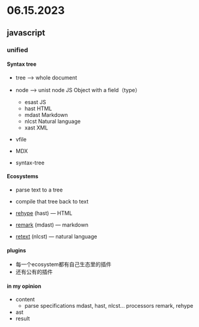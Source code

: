 # 06.15.2023

## javascript

### unified

#### Syntax tree

*   tree --> whole document

*   node --> unist node        JS Object with a field（type）
    *   esast               JS
    *   hast                HTML
    *   mdast            Markdown
    *   nlcst               Natural language
    *   xast                 XML

*   vfile

*   MDX

*   syntax-tree

#### Ecosystems

*   parse text to a tree

*   compile that tree back to text

*   [rehype](https://github.com/rehypejs/rehype) (hast) — HTML

* [remark](https://github.com/remarkjs/remark) (mdast) — markdown

*   [retext](https://github.com/retextjs/retext) (nlcst) — natural language

#### plugins

*   每一个ecosystem都有自己生态里的插件
*   还有公有的插件

#### in my opinion

*   content
    *   parse
        specifications     mdast, hast, nlcst...
        processors           remark, rehype
*   ast
*   result

